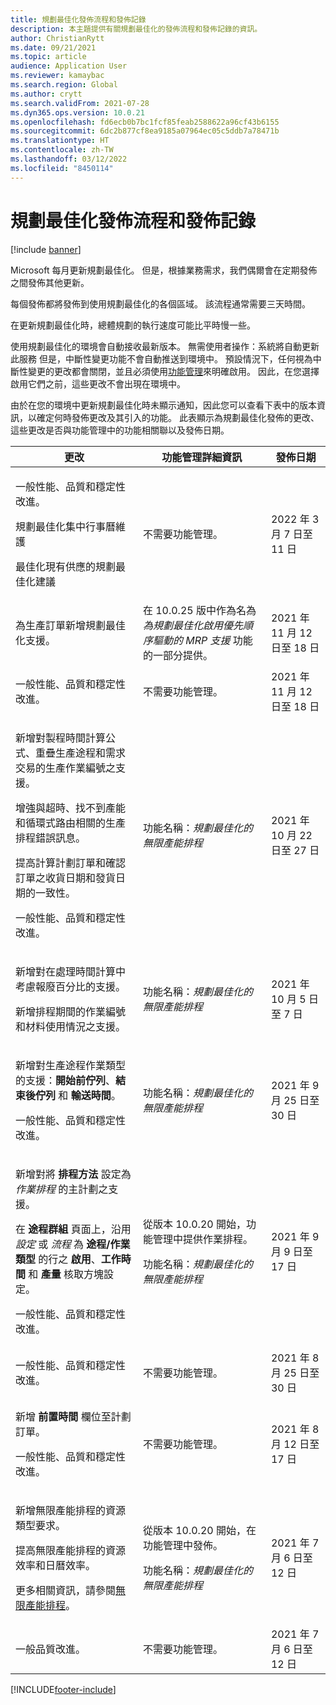 ```yaml
---
title: 規劃最佳化發佈流程和發佈記錄
description: 本主題提供有關規劃最佳化的發佈流程和發佈記錄的資訊。
author: ChristianRytt
ms.date: 09/21/2021
ms.topic: article
audience: Application User
ms.reviewer: kamaybac
ms.search.region: Global
ms.author: crytt
ms.search.validFrom: 2021-07-28
ms.dyn365.ops.version: 10.0.21
ms.openlocfilehash: fd6ecb0b7bc1fcf85feab2588622a96cf43b6155
ms.sourcegitcommit: 6dc2b877cf8ea9185a07964ec05c5ddb7a78471b
ms.translationtype: HT
ms.contentlocale: zh-TW
ms.lasthandoff: 03/12/2022
ms.locfileid: "8450114"
---
```

# <a name="planning-optimization-release-process-and-release-history"></a>規劃最佳化發佈流程和發佈記錄

[!include [banner](../../includes/banner.md)]

Microsoft 每月更新規劃最佳化。 但是，根據業務需求，我們偶爾會在定期發佈之間發佈其他更新。

每個發佈都將發佈到使用規劃最佳化的各個區域。 該流程通常需要三天時間。

在更新規劃最佳化時，總體規劃的執行速度可能比平時慢一些。

使用規劃最佳化的環境會自動接收最新版本。 無需使用者操作：系統將自動更新此服務 但是，中斷性變更功能不會自動推送到環境中。 預設情況下，任何視為中斷性變更的更改都會關閉，並且必須使用[功能管理](../../../fin-ops-core/fin-ops/get-started/feature-management/feature-management-overview.md)來明確啟用。 因此，在您選擇啟用它們之前，這些更改不會出現在環境中。

由於在您的環境中更新規劃最佳化時未顯示通知，因此您可以查看下表中的版本資訊，以確定何時發佈更改及其引入的功能。 此表顯示為規劃最佳化發佈的更改、這些更改是否與功能管理中的功能相關聯以及發佈日期。

| 更改 | 功能管理詳細資訊 | 發佈日期 |
|---|---|---|
| <p>一般性能、品質和穩定性改進。<p>規劃最佳化集中行事曆維護<p>最佳化現有供應的規劃最佳化建議 | 不需要功能管理。 | 2022 年 3 月 7 日至 11 日 |
| <p>為生產訂單新增規劃最佳化支援。 | 在 10.0.25 版中作為名為 *為規劃最佳化啟用優先順序驅動的 MRP 支援* 功能的一部分提供。 | 2021 年 11 月 12 日至 18 日 |
| <p>一般性能、品質和穩定性改進。 | 不需要功能管理。 | 2021 年 11 月 12 日至 18 日 |
| <p>新增對製程時間計算公式、重疊生產途程和需求交易的生產作業編號之支援。</p><p>增強與超時、找不到產能和循環式路由相關的生產排程錯誤訊息。</p><p>提高計算計劃訂單和確認訂單之收貨日期和發貨日期的一致性。</p><p>一般性能、品質和穩定性改進。 | 功能名稱：*規劃最佳化的無限產能排程* | 2021 年 10 月 22 日至 27 日 |
| <p>新增對在處理時間計算中考慮報廢百分比的支援。</p><p>新增排程期間的作業編號和材料使用情況之支援。 | 功能名稱：*規劃最佳化的無限產能排程* | 2021 年 10 月 5 日至 7 日 |
| <p>新增對生產途程作業類型的支援：**開始前佇列**、**結束後佇列** 和 **輸送時間**。</p><p>一般性能、品質和穩定性改進。 | 功能名稱：*規劃最佳化的無限產能排程* | 2021 年 9 月 25 日至 30 日 |
| <p>新增對將 **排程方法** 設定為 *作業排程* 的主計劃之支援。</p><p>在 **途程群組** 頁面上，沿用 *設定* 或 *流程* 為 **途程/作業類型** 的行之 **啟用**、**工作時間** 和 **產量** 核取方塊設定。 </p><p>一般性能、品質和穩定性改進。 | <p>從版本 10.0.20 開始，功能管理中提供作業排程。</p><p>功能名稱：*規劃最佳化的無限產能排程*</p>  | 2021 年 9 月 9 日至 17 日 |
| 一般性能、品質和穩定性改進。 | 不需要功能管理。 | 2021 年 8 月 25 日至 30 日 |
| <p>新增 **前置時間** 欄位至計劃訂單。</p><p>一般性能、品質和穩定性改進。</p> | 不需要功能管理。 | 2021 年 8 月 12 日至 17 日 |
| <p>新增無限產能排程的資源類型要求。</p><p>提高無限產能排程的資源效率和日曆效率。</p><p>更多相關資訊，請參閱[無限產能排程](infinite-capacity-planning.md)。 | <p>從版本 10.0.20 開始，在功能管理中發佈。</p><p>功能名稱：*規劃最佳化的無限產能排程*</p> | 2021 年 7 月 6 日至 12 日 |
| 一般品質改進。 | 不需要功能管理。 | 2021 年 7 月 6 日至 12 日 |

[!INCLUDE[footer-include](../../../includes/footer-banner.md)]
